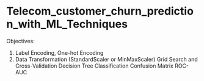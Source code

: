 # Telecom_customer_churn_prediction_with_ML_Techniques
Objectives:
1. Label Encoding, One-hot Encoding
2. Data Transformation (StandardScaler or MinMaxScaler)
Grid Search and Cross-Validation
Decision Tree Classification
Confusion Matrix
ROC-AUC

